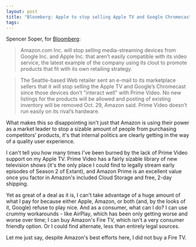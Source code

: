 ```yaml
---
layout: post
title: "Bloomberg: Apple to stop selling Apple TV and Google Chromecast"
tags:
---
```

Spencer Soper, for [Bloomberg](http://www.bloomberg.com/news/articles/2015-10-01/amazon-will-ban-sale-of-apple-google-video-streaming-devices):

> Amazon.com Inc. will stop selling media-streaming devices from Google Inc. and Apple Inc. that aren’t easily compatible with its video service, the latest example of the company using its clout to promote products that fit with its own retailing strategy.

> The Seattle-based Web retailer sent an e-mail to its marketplace sellers that it will stop selling the Apple TV and Google’s Chromecast since those devices don’t "interact well" with Prime Video. No new listings for the products will be allowed and posting of existing inventory will be removed Oct. 29, Amazon said. Prime Video doesn’t run easily on its rival’s hardware.

What makes this so disappointing isn't just that Amazon is using their power as a market leader to stop a sizable amount of people from purchasing competitors' products, it's that internal politics are clearly getting in the way of a quality user experience.

I can't tell you how many times I've been burned by the lack of Prime Video support on my Apple TV. Prime Video has a fairly sizable library of new television shows (it's the only place I could find to legally stream early episodes of Season 2 of Extant), and Amazon Prime is an excellent value once you factor in Amazon's included Cloud Storage and free, 2-day shipping.

Yet as great of a deal as it is, I can't take advantage of a huge amount of what I pay for because either Apple, Amazon, or both (and, by the looks of it, Google) refuse to play nice. And as a consumer, what can I do? I can use crummy workarounds - like AirPlay, which has been only getting worse and worse over time; I can buy Amazon's Fire TV, which isn't a very consumer friendly option. Or I could find alternate, less than entirely legal sources.

Let me just say, despite Amazon's best efforts here, I did not buy a Fire TV.